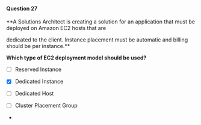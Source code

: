 #### Question  27


**A Solutions Architect is creating a solution for an application that must be deployed on Amazon EC2 hosts that are

dedicated to the client. Instance placement must be automatic and billing should be per instance.**


**Which type of EC2 deployment model should be used?**


- [ ] Reserved Instance


- [x] Dedicated Instance


- [ ] Dedicated Host


- [ ] Cluster Placement Group


*